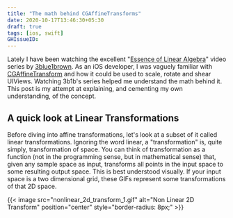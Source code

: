 ```yaml
---
title: "The math behind CGAffineTransforms"
date: 2020-10-17T13:46:30+05:30
draft: true
tags: [ios, swift]
GHIssueID:
---
```


Lately I have been watching the excellent "[Essence of Linear Algebra](https://www.youtube.com/playlist?list=PLZHQObOWTQDPD3MizzM2xVFitgF8hE_ab)" video series by [3blue1brown](https://www.3blue1brown.com/). As an iOS developer, I was vaguely familiar with [CGAffineTransform](https://developer.apple.com/documentation/coregraphics/cgaffinetransform) and how it could be used to scale, rotate and shear UIViews. Watching 3b1b's series helped me understand the math behind it. This post is my attempt at explaining, and cementing my own understanding, of the concept.

## A quick look at Linear Transformations
Before diving into affine transformations, let's look at a subset of it called linear transformations. Ignoring the word linear, a "transformation" is, quite simply, transformation of space. You can think of transformation as a function (not in the programming sense, but in mathematical sense) that, given any sample space as input, transforms all points in the input space to some resulting output space. This is best understood visually. If your input space is a two dimensional grid, these GIFs represent some transformations of that 2D space.

{{< image src="nonlinear_2d_transform_1.gif" alt="Non Linear 2D Transform" position="center" style="border-radius: 8px;" >}}